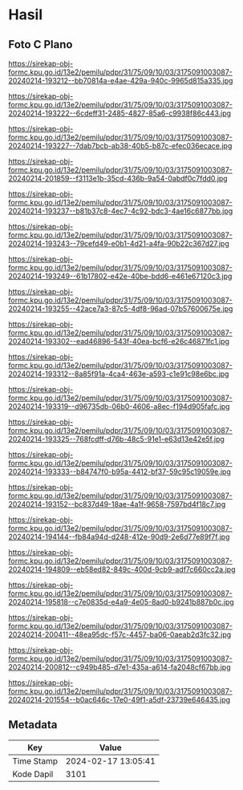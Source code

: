 # Hasil

## Foto C Plano

https://sirekap-obj-formc.kpu.go.id/13e2/pemilu/pdpr/31/75/09/10/03/3175091003087-20240214-193212--bb70814a-e4ae-429a-940c-9965d815a335.jpg

https://sirekap-obj-formc.kpu.go.id/13e2/pemilu/pdpr/31/75/09/10/03/3175091003087-20240214-193222--6cdeff31-2485-4827-85a6-c9938f86c443.jpg

https://sirekap-obj-formc.kpu.go.id/13e2/pemilu/pdpr/31/75/09/10/03/3175091003087-20240214-193227--7dab7bcb-ab38-40b5-b87c-efec036ecace.jpg

https://sirekap-obj-formc.kpu.go.id/13e2/pemilu/pdpr/31/75/09/10/03/3175091003087-20240214-201859--f3113e1b-35cd-436b-9a54-0abdf0c7fdd0.jpg

https://sirekap-obj-formc.kpu.go.id/13e2/pemilu/pdpr/31/75/09/10/03/3175091003087-20240214-193237--b81b37c8-4ec7-4c92-bdc3-4ae16c6877bb.jpg

https://sirekap-obj-formc.kpu.go.id/13e2/pemilu/pdpr/31/75/09/10/03/3175091003087-20240214-193243--79cefd49-e0b1-4d21-a4fa-90b22c367d27.jpg

https://sirekap-obj-formc.kpu.go.id/13e2/pemilu/pdpr/31/75/09/10/03/3175091003087-20240214-193249--61b17802-e42e-40be-bdd6-e461e67120c3.jpg

https://sirekap-obj-formc.kpu.go.id/13e2/pemilu/pdpr/31/75/09/10/03/3175091003087-20240214-193255--42ace7a3-87c5-4df8-96ad-07b57600675e.jpg

https://sirekap-obj-formc.kpu.go.id/13e2/pemilu/pdpr/31/75/09/10/03/3175091003087-20240214-193302--ead46896-543f-40ea-bcf6-e26c46871fc1.jpg

https://sirekap-obj-formc.kpu.go.id/13e2/pemilu/pdpr/31/75/09/10/03/3175091003087-20240214-193312--8a85f91a-4ca4-463e-a593-c1e91c98e6bc.jpg

https://sirekap-obj-formc.kpu.go.id/13e2/pemilu/pdpr/31/75/09/10/03/3175091003087-20240214-193319--d96735db-06b0-4606-a8ec-f194d905fafc.jpg

https://sirekap-obj-formc.kpu.go.id/13e2/pemilu/pdpr/31/75/09/10/03/3175091003087-20240214-193325--768fcdff-d76b-48c5-91e1-e63d13e42e5f.jpg

https://sirekap-obj-formc.kpu.go.id/13e2/pemilu/pdpr/31/75/09/10/03/3175091003087-20240214-193333--b84747f0-b95a-4412-bf37-59c95c19059e.jpg

https://sirekap-obj-formc.kpu.go.id/13e2/pemilu/pdpr/31/75/09/10/03/3175091003087-20240214-193152--bc837d49-18ae-4a1f-9658-7597bd4f18c7.jpg

https://sirekap-obj-formc.kpu.go.id/13e2/pemilu/pdpr/31/75/09/10/03/3175091003087-20240214-194144--fb84a94d-d248-412e-90d9-2e6d77e89f7f.jpg

https://sirekap-obj-formc.kpu.go.id/13e2/pemilu/pdpr/31/75/09/10/03/3175091003087-20240214-194809--eb58ed82-849c-400d-9cb9-adf7c660cc2a.jpg

https://sirekap-obj-formc.kpu.go.id/13e2/pemilu/pdpr/31/75/09/10/03/3175091003087-20240214-195818--c7e0835d-e4a9-4e05-8ad0-b9241b887b0c.jpg

https://sirekap-obj-formc.kpu.go.id/13e2/pemilu/pdpr/31/75/09/10/03/3175091003087-20240214-200411--48ea95dc-f57c-4457-ba06-0aeab2d3fc32.jpg

https://sirekap-obj-formc.kpu.go.id/13e2/pemilu/pdpr/31/75/09/10/03/3175091003087-20240214-200812--c949b485-d7e1-435a-a614-fa2048cf67bb.jpg

https://sirekap-obj-formc.kpu.go.id/13e2/pemilu/pdpr/31/75/09/10/03/3175091003087-20240214-201554--b0ac646c-17e0-49f1-a5df-23739e646435.jpg


## Metadata

| Key        | Value               |
| ---------- | ------------------- |
| Time Stamp | 2024-02-17 13:05:41 |
| Kode Dapil | 3101                |



